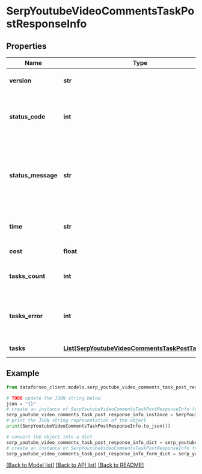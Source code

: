 # SerpYoutubeVideoCommentsTaskPostResponseInfo


## Properties

Name | Type | Description | Notes
------------ | ------------- | ------------- | -------------
**version** | **str** | the current version of the API | [optional] 
**status_code** | **int** | general status code you can find the full list of the response codes here | [optional] 
**status_message** | **str** | general informational message you can find the full list of general informational messages here | [optional] 
**time** | **str** | total execution time, seconds | [optional] 
**cost** | **float** | total tasks cost, USD | [optional] 
**tasks_count** | **int** | the number of tasks in the tasks array | [optional] 
**tasks_error** | **int** | the number of tasks in the tasks array returned with an error | [optional] 
**tasks** | [**List[SerpYoutubeVideoCommentsTaskPostTaskInfo]**](SerpYoutubeVideoCommentsTaskPostTaskInfo.md) | array of tasks | [optional] 

## Example

```python
from dataforseo_client.models.serp_youtube_video_comments_task_post_response_info import SerpYoutubeVideoCommentsTaskPostResponseInfo

# TODO update the JSON string below
json = "{}"
# create an instance of SerpYoutubeVideoCommentsTaskPostResponseInfo from a JSON string
serp_youtube_video_comments_task_post_response_info_instance = SerpYoutubeVideoCommentsTaskPostResponseInfo.from_json(json)
# print the JSON string representation of the object
print(SerpYoutubeVideoCommentsTaskPostResponseInfo.to_json())

# convert the object into a dict
serp_youtube_video_comments_task_post_response_info_dict = serp_youtube_video_comments_task_post_response_info_instance.to_dict()
# create an instance of SerpYoutubeVideoCommentsTaskPostResponseInfo from a dict
serp_youtube_video_comments_task_post_response_info_form_dict = serp_youtube_video_comments_task_post_response_info.from_dict(serp_youtube_video_comments_task_post_response_info_dict)
```
[[Back to Model list]](../README.md#documentation-for-models) [[Back to API list]](../README.md#documentation-for-api-endpoints) [[Back to README]](../README.md)


